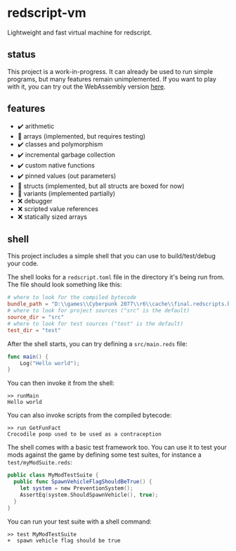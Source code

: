 # redscript-vm
Lightweight and fast virtual machine for redscript.

## status
This project is a work-in-progress. It can already be used to run simple programs, but many features remain unimplemented. If you want to play with it, you can try out the WebAssembly version [here](https://try-redscript.surge.sh).

## features
- ✔️ arithmetic
- 🚧 arrays (implemented, but requires testing)
- ✔️ classes and polymorphism
- ✔️ incremental garbage collection
- ✔️ custom native functions
- ✔️ pinned values (out parameters)
- 🚧 structs (implemented, but all structs are boxed for now)
- 🚧 variants (implemented partially)
- ❌ debugger
- ❌ scripted value references
- ❌ statically sized arrays

## shell
This project includes a simple shell that you can use to build/test/debug your code.

The shell looks for a `redscript.toml` file in the directory it's being run from.
The file should look something like this:
```toml
# where to look for the compiled bytecode
bundle_path = "D:\\games\\Cyberpunk 2077\\r6\\cache\\final.redscripts.bk"
# where to look for project sources ("src" is the default)
source_dir = "src"
# where to look for test sources ("test" is the default)
test_dir = "test"
```

After the shell starts, you can try defining a `src/main.reds` file:
```swift
func main() {
    Log("Hello world");
}
```
You can then invoke it from the shell:
```
>> runMain
Hello world
```
You can also invoke scripts from the compiled bytecode:
```
>> run GetFunFact
Crocodile poop used to be used as a contraception
```
The shell comes with a basic test framework too.
You can use it to test your mods against the game by defining some test suites, for instance a `test/myModSuite.reds`:
```swift
public class MyModTestSuite {
  public func SpawnVehicleFlagShouldBeTrue() {
    let system = new PreventionSystem();
    AssertEq(system.ShouldSpawnVehicle(), true);
  }
}
```
You can run your test suite with a shell command:
```
>> test MyModTestSuite
+  spawn vehicle flag should be true
```
